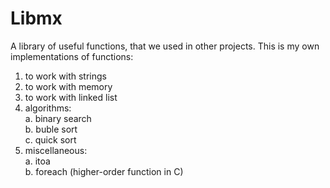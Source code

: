 <h1>Libmx</h1>
<p>A library of useful functions, that we used in other projects. This is my own implementations of functions:</p>

1) to work with strings
2) to work with memory
3) to work with linked list
4) algorithms: 
     <br />a. binary search
     <br />b. buble sort
     <br />c. quick sort
5) miscellaneous:
     <br />a. itoa
     <br />b. foreach (higher-order function in C) 
